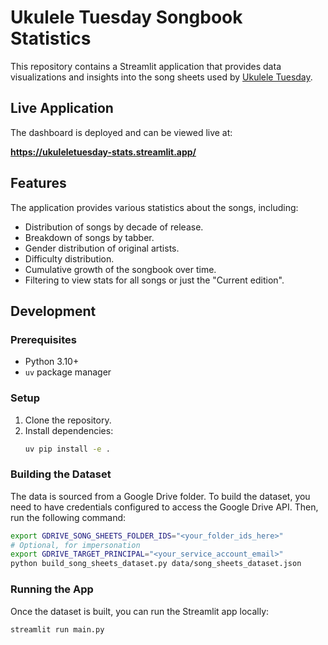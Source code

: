 # Ukulele Tuesday Songbook Statistics

This repository contains a Streamlit application that provides data visualizations and insights into the song sheets used by [Ukulele Tuesday](https://www.ukuleletuesday.com/).

## Live Application

The dashboard is deployed and can be viewed live at:

**https://ukuleletuesday-stats.streamlit.app/**

## Features

The application provides various statistics about the songs, including:
- Distribution of songs by decade of release.
- Breakdown of songs by tabber.
- Gender distribution of original artists.
- Difficulty distribution.
- Cumulative growth of the songbook over time.
- Filtering to view stats for all songs or just the "Current edition".

## Development

### Prerequisites
- Python 3.10+
- `uv` package manager

### Setup
1. Clone the repository.
2. Install dependencies:
   ```bash
   uv pip install -e .
   ```

### Building the Dataset
The data is sourced from a Google Drive folder. To build the dataset, you need to have credentials configured to access the Google Drive API. Then, run the following command:

```bash
export GDRIVE_SONG_SHEETS_FOLDER_IDS="<your_folder_ids_here>"
# Optional, for impersonation
export GDRIVE_TARGET_PRINCIPAL="<your_service_account_email>"
python build_song_sheets_dataset.py data/song_sheets_dataset.json
```

### Running the App
Once the dataset is built, you can run the Streamlit app locally:

```bash
streamlit run main.py
```
